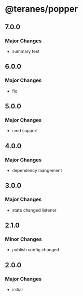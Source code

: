 # @teranes/popper

## 7.0.0

### Major Changes

- summary test

## 6.0.0

### Major Changes

- fix

## 5.0.0

### Major Changes

- umd support

## 4.0.0

### Major Changes

- dependency mangement

## 3.0.0

### Major Changes

- state changed listener

## 2.1.0

### Minor Changes

- publish config changed

## 2.0.0

### Major Changes

- initial
